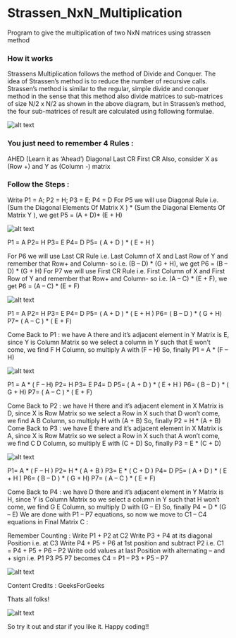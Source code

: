 # Strassen_NxN_Multiplication

Program to give the multiplication of two NxN matrices using strassen method

### How it works

Strassens Multiplication follows the method of Divide and Conquer. 
The idea of Strassen’s method is to reduce the number of recursive calls. Strassen’s method is similar to the regular, simple divide and conquer method in the sense that this method also divide matrices to sub-matrices of size N/2 x N/2 as shown in the above diagram, but in Strassen’s method, the four sub-matrices of result are calculated using following formulae.

![alt text](http://cdncontribute.geeksforgeeks.org/wp-content/uploads/stressen_formula_new_new1.png)

### You just need to remember 4 Rules :

AHED (Learn it as ‘Ahead’)
Diagonal
Last CR
First CR
Also, consider X as (Row +) and Y as (Column -) matrix

### Follow the Steps :

Write P1 = A; P2 = H; P3 = E; P4 = D
For P5 we will use Diagonal Rule i.e.
(Sum the Diagonal Elements Of Matrix X ) * (Sum the Diagonal Elements Of Matrix Y ), we get
P5 = (A + D)* (E + H)

![alt text](https://cdncontribute.geeksforgeeks.org/wp-content/uploads/strasen.png)

P1 = A
P2= H
P3= E
P4= D
P5= ( A + D ) * ( E + H )

For P6 we will use Last CR Rule i.e. Last Column of X and Last Row of Y and remember that Row+ and Column- so i.e. (B – D) * (G + H), we get
P6 = (B – D) * (G + H)
For P7 we will use First CR Rule i.e. First Column of X and First Row of Y and remember that Row+ and Column- so i.e. (A – C) * (E + F), we get
P6 = (A – C) * (E + F)

![alt text](https://cdncontribute.geeksforgeeks.org/wp-content/uploads/strasen-1.png)

P1 = A
P2= H
P3= E
P4= D
P5= ( A + D ) * ( E + H )
P6= ( B – D ) * ( G + H)
P7= ( A – C ) * ( E + F)

Come Back to P1 : we have A there and it’s adjacent element in Y Matrix is E, since Y is Column Matrix so we select a column in Y such that E won’t come, we find F H Column, so multiply A with (F – H)
So, finally P1 = A * (F – H)

![alt text](https://cdncontribute.geeksforgeeks.org/wp-content/uploads/strasen-2.png)

P1 = A * ( F – H)
P2= H
P3= E
P4= D
P5= ( A + D ) * ( E + H )
P6= ( B – D ) * ( G + H)
P7= ( A – C ) * ( E + F)

Come Back to P2 : we have H there and it’s adjacent element in X Matrix is D, since X is Row Matrix so we select a Row in X such that D won’t come, we find A B Column, so multiply H with (A + B)
So, finally P2 = H * (A + B)
Come Back to P3 : we have E there and it’s adjacent element in X Matrix is A, since X is Row Matrix so we select a Row in X such that A won’t come, we find C D Column, so multiply E with (C + D)
So, finally P3 = E * (C + D)

![alt text](https://cdncontribute.geeksforgeeks.org/wp-content/uploads/strasen-3.png)

P1= A * ( F – H )
P2= H * ( A + B )
P3= E * ( C + D )
P4= D
P5= ( A + D ) * ( E + H )
P6= ( B – D ) * ( G + H)
P7= ( A – C ) * ( E + F)

Come Back to P4 : we have D there and it’s adjacent element in Y Matrix is H, since Y is Column Matrix so we select a column in Y such that H won’t come, we find G E Column, so multiply D with (G – E)
So, finally P4 = D * (G – E)
We are done with P1 – P7 equations, so now we move to C1 – C4 equations in Final Matrix C :

Remember Counting : Write P1 + P2 at C2
Write P3 + P4 at its diagonal Position i.e. at C3
Write P4 + P5 + P6 at 1st position and subtract P2 i.e. C1 = P4 + P5 + P6 – P2
Write odd values at last Position with alternating – and + sign i.e. P1 P3 P5 P7 becomes
C4 = P1 – P3 + P5 – P7

![alt text](https://cdncontribute.geeksforgeeks.org/wp-content/uploads/strasen-4.png)

Content Credits : GeeksForGeeks

Thats all folks!

![alt text](https://tenor.com/yvUs.gif)

So try it out and star if you like it. Happy coding!!
